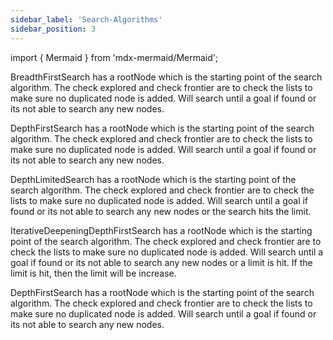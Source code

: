 ```yaml
---
sidebar_label: 'Search-Algorithms'
sidebar_position: 3
---
```

import { Mermaid } from 'mdx-mermaid/Mermaid';
<Mermaid chart = 'classDiagram
class BFS{
breadFirstSearch(Environment, Cell, Lock): list
check_explored(list, Node): bool
check_frontier(list, Node): bool
}'/>

BreadthFirstSearch has a rootNode which is the starting point of the search algorithm. 
The check explored and check frontier are to check the lists to make sure no duplicated node is added. 
Will search until a goal if found or its not able to search any new nodes. 

<Mermaid chart = 'classDiagram
class DFS{
depthFirstSearch(Environment, Cell, Lock): list
checklist(Node, list, list): bool
}'/>

DepthFirstSearch has a rootNode which is the starting point of the search algorithm.
The check explored and check frontier are to check the lists to make sure no duplicated node is added. 
Will search until a goal if found or its not able to search any new nodes. 

<Mermaid chart = 'classDiagram
class DLS{
depthLimitedSearch(Environment, Cell, limit): list
checklist(Node, list, list): bool
}'/>

DepthLimitedSearch has a rootNode which is the starting point of the search algorithm.
The check explored and check frontier are to check the lists to make sure no duplicated node is added. 
Will search until a goal if found or its not able to search any new nodes or the search hits the limit. 


<Mermaid chart = 'classDiagram
class IDLS{
depthLimitedSearch(Environment, Cell, limit, time): list
checklist(Node, list, list): bool
}'/>

IterativeDeepeningDepthFirstSearch has a rootNode which is the starting point of the search algorithm.
The check explored and check frontier are to check the lists to make sure no duplicated node is added. 
Will search until a goal if found or its not able to search any new nodes  or a limit is hit.
If the limit is hit, then the limit will be increase. 

<Mermaid chart = 'classDiagram
class UCS{
partition(list, low, high): int
quickSort(list, low, high)
uniformed_cost_search(environment, root): list
checklist(Node, list, list): bool
}'/>

DepthFirstSearch has a rootNode which is the starting point of the search algorithm.
The check explored and check frontier are to check the lists to make sure no duplicated node is added. 
Will search until a goal if found or its not able to search any new nodes. 